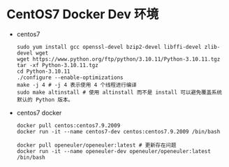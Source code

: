 # CentOS7 Docker Dev 环境

<!--last modify: 20230815-->



- centos7

  ```shell
  sudo yum install gcc openssl-devel bzip2-devel libffi-devel zlib-devel wget
  wget https://www.python.org/ftp/python/3.10.11/Python-3.10.11.tgz
  tar -xf Python-3.10.11.tgz
  cd Python-3.10.11
  ./configure --enable-optimizations
  make -j 4 # -j 4 表示使用 4 个线程进行编译
  sudo make altinstall # 使用 altinstall 而不是 install 可以避免覆盖系统默认的 Python 版本。
  ```

- centos7 docker

  ```shell
  docker pull centos:centos7.9.2009
  docker run -it --name centos7-dev centos:centos7.9.2009 /bin/bash
  
  docker pull openeuler/openeuler:latest # 更新存在问题
  docker run -it --name openeuler-dev openeuler/openeuler:latest /bin/bash
  ```
  
  



